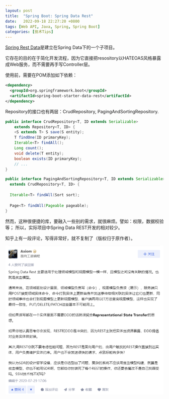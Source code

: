 ```yaml
---
layout: post
title:  "Spring Boot: Spring Data Rest"
date:   2022-09-18 22:27:20 +0800
tags: [Web API, Java, Spring, Spring Boot]
categories: [技术Tips]
---
```


[Spring Rest Data](https://spring.io/projects/spring-data-rest)是建立在Spring Data下的一个子项目。

它存在的目的在于简化开发流程，因为它直接把resository以HATEOAS风格暴露成Web服务，而不需要再手写Controller层。


使用前，需要在POM添加如下依赖：

```xml
<dependency>
  <groupId>org.springframework.boot</groupId>
  <artifactId>spring-boot-starter-data-rest</artifactId>
</dependency>
```

Repository的接口也有两层：CrudRepository, PagingAndSortingRepository.

```java
public interface CrudRepository<T, ID extends Serializable>
    extends Repository<T, ID> {
    <S extends T> S save(S entity); 
    T findOne(ID primaryKey);       
    Iterable<T> findAll();          
    Long count();                   
    void delete(T entity);          
    boolean exists(ID primaryKey);  
    // ...
}
```

```java
public interface PagingAndSortingRepository<T, ID extends Serializable>
  extends CrudRepository<T, ID> {

  Iterable<T> findAll(Sort sort);

  Page<T> findAll(Pageable pageable);
}
```

然而，这种很便捷的库，要融入一些别的需求，就很麻烦。譬如：权限，数据校验等；
所以，实际项目中Spring Data REST开发的相对较少。

知乎上有一段评论，写得非常好，就不复制了（版权归于原作者）。    

![Zhihu](/assets/uploads/2022/09/spring-data-rest-zhihu.png)

